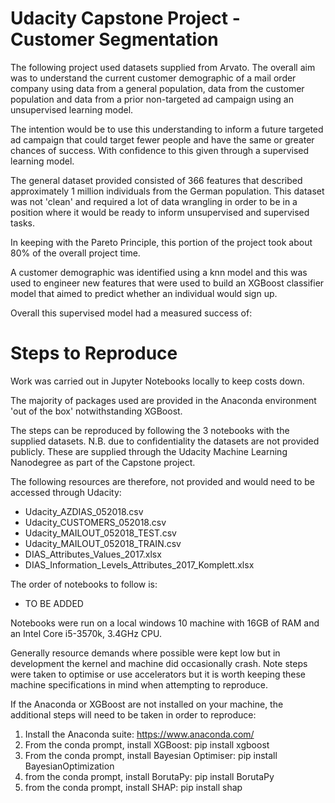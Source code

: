 # Udacity Capstone Project - Customer Segmentation

The following project used datasets supplied from Arvato. The overall aim was to understand the current customer demographic of a mail order company using data from a general population, data from the customer population and data from a prior non-targeted ad campaign using an unsupervised learning model.

The intention would be to use this understanding to inform a future targeted ad campaign that could target fewer people and have the same or greater chances of success. With confidence to this given through a supervised learning model.

The general dataset provided consisted of 366 features that described approximately 1 million individuals from the German population. This dataset was not 'clean' and required a lot of data wrangling in order to be in a position where it would be ready to inform unsupervised and supervised tasks. 

In keeping with the Pareto Principle, this portion of the project took about 80% of the overall project time.

A customer demographic was identified using a knn model and this was used to engineer new features that were used to build an XGBoost classifier model that aimed to predict whether an individual would sign up.

Overall this supervised model had a measured success of:

# Steps to Reproduce

Work was carried out in Jupyter Notebooks locally to keep costs down.

The majority of packages used are provided in the Anaconda environment 'out of the box' notwithstanding XGBoost.

The steps can be reproduced by following the 3 notebooks with the supplied datasets. N.B. due to confidentiality the datasets are not provided publicly. These are supplied through the Udacity Machine Learning Nanodegree as part of the Capstone project.

The following resources are therefore, not provided and would need to be accessed through Udacity:

* Udacity_AZDIAS_052018.csv
* Udacity_CUSTOMERS_052018.csv
* Udacity_MAILOUT_052018_TEST.csv
* Udacity_MAILOUT_052018_TRAIN.csv
* DIAS_Attributes_Values_2017.xlsx
* DIAS_Information_Levels_Attributes_2017_Komplett.xlsx

The order of notebooks to follow is:

- TO BE ADDED

Notebooks were run on a local windows 10 machine with 16GB of RAM and an Intel Core i5-3570k, 3.4GHz CPU. 

Generally resource demands where possible were kept low but in development the kernel and machine did occasionally crash. Note steps were taken to optimise or use accelerators but it is worth keeping these machine specifications in mind when attempting to reproduce.

If the Anaconda or XGBoost are not installed on your machine, the additional steps will need to be taken in order to reproduce:

1. Install the Anaconda suite: https://www.anaconda.com/
2. From the conda prompt, install XGBoost: pip install xgboost
3. From the conda prompt, install Bayesian Optimiser: pip install BayesianOptimization
4. from the conda prompt, install BorutaPy: pip install BorutaPy
5. from the conda prompt, install SHAP: pip install shap

